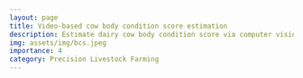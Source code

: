 ```yaml
---
layout: page
title: Video-based cow body condition score estimation
description: Estimate dairy cow body condition score via computer vision systems
img: assets/img/bcs.jpeg
importance: 4
category: Precision Livestock Farming
---
```


